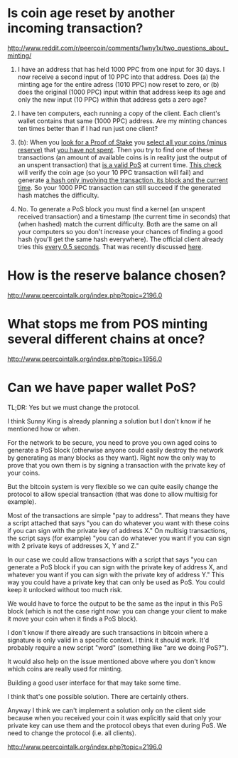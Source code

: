 Is coin age reset by another incoming transaction?
==================================================
http://www.reddit.com/r/peercoin/comments/1wny1x/two_questions_about_minting/
1. I have an address that has held 1000 PPC from one input for 30 days. I now receive a second input of 10 PPC into that address. Does (a) the minting age for the entire adress (1010 PPC) now reset to zero, or (b) does the original (1000 PPC) input within that address keep its age and only the new input (10 PPC) within that address gets a zero age?
2. I have ten computers, each running a copy of the client. Each client's wallet contains that same (1000 PPC) address. Are my minting chances ten times better than if I had run just one client?

1. (b): When you [look for a Proof of Stake](https://github.com/ppcoin/ppcoin/blob/master/src/wallet.cpp#L1213) you [select all your coins (minus reserve)](https://github.com/ppcoin/ppcoin/blob/master/src/wallet.cpp#L1240) that [you have not spent](https://github.com/ppcoin/ppcoin/blob/master/src/wallet.cpp#L951). Then you try to find one of these transactions (an amount of available coins is in reality just the output of an unspent transaction) that [is a valid PoS](https://github.com/ppcoin/ppcoin/blob/master/src/wallet.cpp#L1268) at current time. [This check](https://github.com/ppcoin/ppcoin/blob/master/src/kernel.cpp#L271) will verify the coin age (so your 10 PPC transaction will fail) and generate [a hash only involving the transaction, its block and the current time](https://github.com/ppcoin/ppcoin/blob/master/src/kernel.cpp#L251). So your 1000 PPC transaction can still succeed if the generated hash matches the difficulty.
2. No. To generate a PoS block you must find a kernel (an unspent received transaction) and a timestamp (the current time in seconds) that (when hashed) match the current difficulty. Both are the same on all your computers so you don't increase your chances of finding a good hash (you'll get the same hash everywhere). The official client already tries this [every 0.5 seconds](https://github.com/ppcoin/ppcoin/blob/master/src/main.cpp#L3939). That was recently discussed [here](http://www.peercointalk.org/index.php?topic=1956.msg17752#msg17752).


How is the reserve balance chosen?
==================================
http://www.peercointalk.org/index.php?topic=2196.0


What stops me from POS minting several different chains at once?
================================================================
http://www.peercointalk.org/index.php?topic=1956.0


Can we have paper wallet PoS?
=============================

TL;DR: Yes but we must change the protocol.

I think Sunny King is already planning a solution but I don't know if he mentioned how or when.

For the network to be secure, you need to prove you own aged coins to generate a PoS block (otherwise anyone could easily destroy the network by generating as many blocks as they want). Right now the only way to prove that you own them is by signing a transaction with the private key of your coins.

But the bitcoin system is very flexible so we can quite easily change the protocol to allow special transaction (that was done to allow multisig for example).

Most of the transactions are simple "pay to address". That means they have a script attached that says "you can do whatever you want with these coins if you can sign with the private key of address X."
On multisig transactions, the script says (for example) "you can do whatever you want if you can sign with 2 private keys of addresses X, Y and Z."

In our case we could allow transactions with a script that says "you can generate a PoS block if you can sign with the private key of address X, and whatever you want if you can sign with the private key of address Y."
This way you could have a private key that can only be used as PoS. You could keep it unlocked without too much risk.

We would have to force the output to be the same as the input in this PoS block (which is not the case right now: you can change your client to make it move your coin when it finds a PoS block).

I don't know if there already are such transactions in bitcoin where a signature is only valid in a specific context. I think it should work. It'd probably require a new script "word" (something like "are we doing PoS?").

It would also help on the issue mentioned above where you don't know which coins are really used for minting.

Building a good user interface for that may take some time.

I think that's one possible solution. There are certainly others.

Anyway I think we can't implement a solution only on the client side because when you received your coin it was explicitly said that only your private key can use them and the protocol obeys that even during PoS. We need to change the protocol (i.e. all clients).

http://www.peercointalk.org/index.php?topic=2196.0
